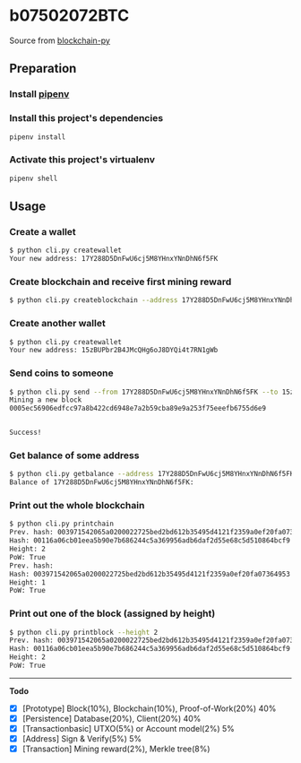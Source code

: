 

# b07502072BTC


Source from [blockchain-py](https://github.com/yummybian/blockchain-py)


## Preparation
### Install [pipenv](https://github.com/pypa/pipenv)

### Install this project's dependencies
```bash
pipenv install
```

### Activate this project's virtualenv
```bash
pipenv shell
```

## Usage
### Create a wallet
```bash
$ python cli.py createwallet
Your new address: 17Y288D5DnFwU6cj5M8YHnxYNnDhN6f5FK
```

### Create blockchain and receive first mining reward
```bash
$ python cli.py createblockchain --address 17Y288D5DnFwU6cj5M8YHnxYNnDhN6f5FK
```

### Create another wallet
```bash
$ python cli.py createwallet
Your new address: 15zBUPbr2B4JMcQHg6oJ8DYQi4t7RN1gWb
```

### Send coins to someone
```bash
$ python cli.py send --from 17Y288D5DnFwU6cj5M8YHnxYNnDhN6f5FK --to 15zBUPbr2B4JMcQHg6oJ8DYQi4t7RN1gWb --amount 6
Mining a new block
0005ec56906edfcc97a8b422cd6948e7a2b59cba89e9a253f75eeefb6755d6e9


Success!
```

### Get balance of some address
```bash
$ python cli.py getbalance --address 17Y288D5DnFwU6cj5M8YHnxYNnDhN6f5FK 
Balance of 17Y288D5DnFwU6cj5M8YHnxYNnDhN6f5FK:
```

### Print out the whole blockchain
```bash
$ python cli.py printchain
Prev. hash: 003971542065a0200022725bed2bd612b35495d4121f2359a0ef20fa07364953
Hash: 00116a06cb01eea5b90e7b686244c5a369956adb6daf2d55e68c5d510864bcf9
Height: 2
PoW: True
Prev. hash:
Hash: 003971542065a0200022725bed2bd612b35495d4121f2359a0ef20fa07364953
Height: 1
PoW: True
```

### Print out one of the block (assigned by height)
```bash
$ python cli.py printblock --height 2
Prev. hash: 003971542065a0200022725bed2bd612b35495d4121f2359a0ef20fa07364953
Hash: 00116a06cb01eea5b90e7b686244c5a369956adb6daf2d55e68c5d510864bcf9
Height: 2
PoW: True
```

***

**Todo**
- [x] [Prototype] Block(10%), Blockchain(10%), Proof-of-Work(20%) 40%
- [x] [Persistence] Database(20%), Client(20%) 40%
- [x] [Transactionbasic] UTXO(5%) or Account model(2%) 5%
- [x] [Address] Sign & Verify(5%) 5%
- [x] [Transaction] Mining reward(2%), Merkle tree(8%)
